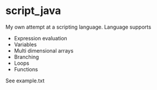 # script_java
My own attempt at a scripting language. Language supports

* Expression evaluation
* Variables
* Multi dimensional arrays
* Branching
* Loops
* Functions

See example.txt
